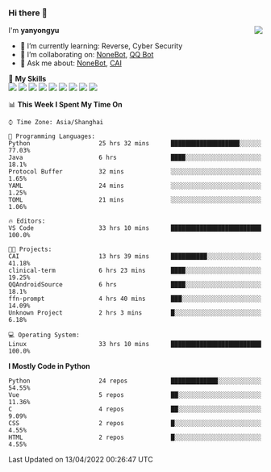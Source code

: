 ### Hi there 👋

<a href="#">
  <img align="right" src="https://github-readme-stats.vercel.app/api?username=yanyongyu&count_private=true&show_icons=true&bg_color=15,f2f7fd,E0EAFC" />
</a>

I'm **yanyongyu**

- 🌱 I’m currently learning: Reverse, Cyber Security
- 👯 I’m collaborating on: [NoneBot](https://github.com/nonebot), [QQ Bot](https://github.com/Mrs4s/go-cqhttp)
- 💬 Ask me about: [NoneBot](https://github.com/nonebot), [CAI](https://github.com/cscs181/CAI)

🌟 **My Skills**  
![](https://img.shields.io/badge/-Python-3e74a2?style=flat-square&logo=Python&logoColor=fff)
![](https://img.shields.io/badge/-Node.js-339933?style=flat-square&logo=Node.js&logoColor=fff)
![](https://img.shields.io/badge/-Vue-4fc08d?style=flat-square&logo=Vue.js&logoColor=fff)
![](https://img.shields.io/badge/-React-2d98ce?style=flat-square&logo=React&logoColor=fff)
![](https://img.shields.io/badge/-Docker-2496ED?style=flat-square&logo=Docker&logoColor=fff)
![](https://img.shields.io/badge/-Linux-000000?style=flat-square&logo=Linux&logoColor=fff)
![](https://img.shields.io/badge/-MySQL-4479A1?style=flat-square&logo=MySQL&logoColor=fff)
![](https://img.shields.io/badge/-Redis-DC382D?style=flat-square&logo=Redis&logoColor=fff)
![](https://img.shields.io/badge/-MongoDB-47A248?style=flat-square&logo=MongoDB&logoColor=fff)

<!--START_SECTION:waka-->
📊 **This Week I Spent My Time On** 

```text
⌚︎ Time Zone: Asia/Shanghai

💬 Programming Languages: 
Python                   25 hrs 32 mins      ███████████████████░░░░░░   77.03% 
Java                     6 hrs               ████░░░░░░░░░░░░░░░░░░░░░   18.1% 
Protocol Buffer          32 mins             ░░░░░░░░░░░░░░░░░░░░░░░░░   1.65% 
YAML                     24 mins             ░░░░░░░░░░░░░░░░░░░░░░░░░   1.25% 
TOML                     21 mins             ░░░░░░░░░░░░░░░░░░░░░░░░░   1.06%

🔥 Editors: 
VS Code                  33 hrs 10 mins      █████████████████████████   100.0%

🐱‍💻 Projects: 
CAI                      13 hrs 39 mins      ██████████░░░░░░░░░░░░░░░   41.18% 
clinical-term            6 hrs 23 mins       ████░░░░░░░░░░░░░░░░░░░░░   19.25% 
QQAndroidSource          6 hrs               ████░░░░░░░░░░░░░░░░░░░░░   18.1% 
ffn-prompt               4 hrs 40 mins       ███░░░░░░░░░░░░░░░░░░░░░░   14.09% 
Unknown Project          2 hrs 3 mins        █░░░░░░░░░░░░░░░░░░░░░░░░   6.18%

💻 Operating System: 
Linux                    33 hrs 10 mins      █████████████████████████   100.0%

```

**I Mostly Code in Python** 

```text
Python                   24 repos            █████████████░░░░░░░░░░░░   54.55% 
Vue                      5 repos             ██░░░░░░░░░░░░░░░░░░░░░░░   11.36% 
C                        4 repos             ██░░░░░░░░░░░░░░░░░░░░░░░   9.09% 
CSS                      2 repos             █░░░░░░░░░░░░░░░░░░░░░░░░   4.55% 
HTML                     2 repos             █░░░░░░░░░░░░░░░░░░░░░░░░   4.55%

```



 Last Updated on 13/04/2022 00:26:47 UTC
<!--END_SECTION:waka-->
